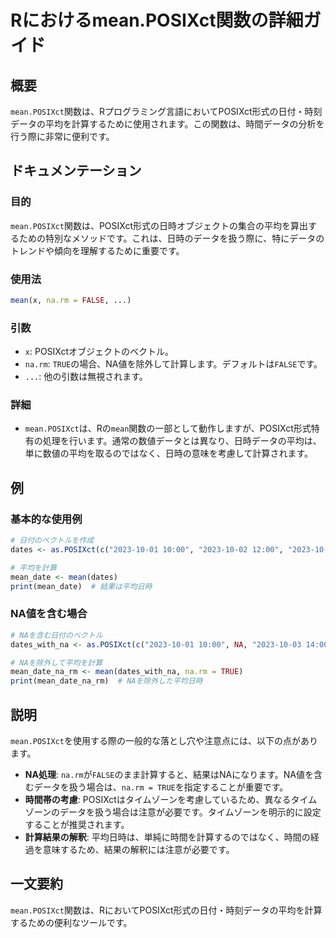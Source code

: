 <!--
Meta Description: # Rにおけるmean.POSIXct関数の詳細ガイド ## 概要 `mean.POSIXct`関数は、Rプログラミング言語においてPOSIXct形式の日付・時刻データの平均を計算するために使用されます。この関数は、時間データの分析を行う際に非常に便利です。 ## ドキュメンテーション ### 目的...
Meta Keywords: mean, posixct, 2023, 関数は, false
-->

# Rにおけるmean.POSIXct関数の詳細ガイド

## 概要
`mean.POSIXct`関数は、Rプログラミング言語においてPOSIXct形式の日付・時刻データの平均を計算するために使用されます。この関数は、時間データの分析を行う際に非常に便利です。

## ドキュメンテーション
### 目的
`mean.POSIXct`関数は、POSIXct形式の日時オブジェクトの集合の平均を算出するための特別なメソッドです。これは、日時のデータを扱う際に、特にデータのトレンドや傾向を理解するために重要です。

### 使用法
```R
mean(x, na.rm = FALSE, ...)
```

### 引数
- `x`: POSIXctオブジェクトのベクトル。
- `na.rm`: `TRUE`の場合、NA値を除外して計算します。デフォルトは`FALSE`です。
- `...`: 他の引数は無視されます。

### 詳細
- `mean.POSIXct`は、Rの`mean`関数の一部として動作しますが、POSIXct形式特有の処理を行います。通常の数値データとは異なり、日時データの平均は、単に数値の平均を取るのではなく、日時の意味を考慮して計算されます。

## 例
### 基本的な使用例
```R
# 日付のベクトルを作成
dates <- as.POSIXct(c("2023-10-01 10:00", "2023-10-02 12:00", "2023-10-03 14:00"))

# 平均を計算
mean_date <- mean(dates)
print(mean_date)  # 結果は平均日時
```

### NA値を含む場合
```R
# NAを含む日付のベクトル
dates_with_na <- as.POSIXct(c("2023-10-01 10:00", NA, "2023-10-03 14:00"))

# NAを除外して平均を計算
mean_date_na_rm <- mean(dates_with_na, na.rm = TRUE)
print(mean_date_na_rm)  # NAを除外した平均日時
```

## 説明
`mean.POSIXct`を使用する際の一般的な落とし穴や注意点には、以下の点があります。

- **NA処理**: `na.rm`が`FALSE`のまま計算すると、結果はNAになります。NA値を含むデータを扱う場合は、`na.rm = TRUE`を指定することが重要です。
- **時間帯の考慮**: POSIXctはタイムゾーンを考慮しているため、異なるタイムゾーンのデータを扱う場合は注意が必要です。タイムゾーンを明示的に設定することが推奨されます。
- **計算結果の解釈**: 平均日時は、単純に時間を計算するのではなく、時間の経過を意味するため、結果の解釈には注意が必要です。

## 一文要約
`mean.POSIXct`関数は、RにおいてPOSIXct形式の日付・時刻データの平均を計算するための便利なツールです。